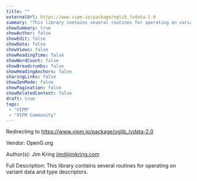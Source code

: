 ```yaml
---
title: ""
externalUrl: https://www.vipm.io/package/oglib_lvdata-2.0
summary: "This library contains several routines for operating on variant data and type descriptors.."
showSummary: true
showAuthor: false
showEdit: false
showData: false
showViews: false
showReadingTime: false
showWordCount: false
showBreadcrumbs: false
showHeadingAnchors: false
sharingLinks: false
showZenMode: false
showPagination: false
showRelatedContent: false
draft: true
tags:
 - "VIPM"
 - "VIPM Community"
---
```


Redirecting to https://www.vipm.io/package/oglib_lvdata-2.0

Vendor: OpenG.org

Author(s): Jim Kring <jim@jimkring.com>
 
Full Description:
This library contains several routines for operating on variant data and type descriptors.